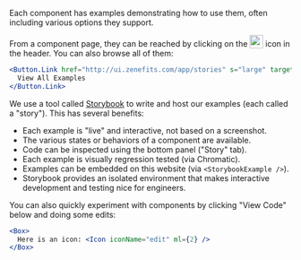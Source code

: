Each component has examples demonstrating how to use them, often including various options they support.

From a component page, they can be reached by clicking on the <img src="./images/storybook-icon.png" width="24px" style="vertical-align: text-bottom" />
icon in the header. You can also browse all of them:

```jsx noeditor
<Button.Link href="http://ui.zenefits.com/app/stories" s="large" target="_blank">
  View All Examples
</Button.Link>
```

We use a tool called [Storybook](https://github.com/storybooks/storybook) to write and host our examples (each called a "story").
This has several benefits:

- Each example is "live" and interactive, not based on a screenshot.
- The various states or behaviors of a component are available.
- Code can be inspected using the bottom panel ("Story" tab).
- Each example is visually regression tested (via Chromatic).
- Examples can be embedded on this website (via `<StorybookExample />`).
- Storybook provides an isolated environment that makes interactive development and testing nice for engineers.

You can also quickly experiment with components by clicking "View Code" below and doing some edits:

```jsx
<Box>
  Here is an icon: <Icon iconName="edit" ml={2} />
</Box>
```
